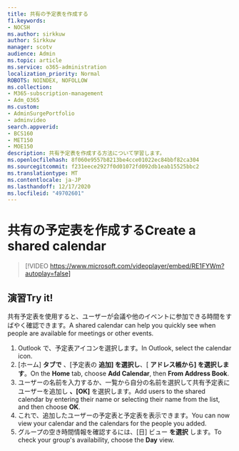 ```yaml
---
title: 共有の予定表を作成する
f1.keywords:
- NOCSH
ms.author: sirkkuw
author: Sirkkuw
manager: scotv
audience: Admin
ms.topic: article
ms.service: o365-administration
localization_priority: Normal
ROBOTS: NOINDEX, NOFOLLOW
ms.collection:
- M365-subscription-management
- Adm_O365
ms.custom:
- AdminSurgePortfolio
- adminvideo
search.appverid:
- BCS160
- MET150
- MOE150
description: 共有予定表を作成する方法について学習します。
ms.openlocfilehash: 8f060e9557b8213be4cce01022ec84bbf82ca304
ms.sourcegitcommit: f231eece2927f0d01072fd092db1eab15525bbc2
ms.translationtype: MT
ms.contentlocale: ja-JP
ms.lasthandoff: 12/17/2020
ms.locfileid: "49702601"
---
```

# <a name="create-a-shared-calendar"></a><span data-ttu-id="d4b02-103">共有の予定表を作成する</span><span class="sxs-lookup"><span data-stu-id="d4b02-103">Create a shared calendar</span></span>

> [!VIDEO https://www.microsoft.com/videoplayer/embed/RE1FYWm?autoplay=false]

## <a name="try-it"></a><span data-ttu-id="d4b02-104">演習</span><span class="sxs-lookup"><span data-stu-id="d4b02-104">Try it!</span></span>

<span data-ttu-id="d4b02-105">共有予定表を使用すると、ユーザーが会議や他のイベントに参加できる時間をすばやく確認できます。</span><span class="sxs-lookup"><span data-stu-id="d4b02-105">A shared calendar can help you quickly see when people are available for meetings or other events.</span></span>

1. <span data-ttu-id="d4b02-106">Outlook で、予定表アイコンを選択します。</span><span class="sxs-lookup"><span data-stu-id="d4b02-106">In Outlook, select the calendar icon.</span></span>
1. <span data-ttu-id="d4b02-107">[ホーム] **タブで** 、[予定表の **追加] を選択し**、[ **アドレス帳から] を選択します**。</span><span class="sxs-lookup"><span data-stu-id="d4b02-107">On the **Home** tab, choose **Add Calendar**, then **From Address Book**.</span></span>
1. <span data-ttu-id="d4b02-108">ユーザーの名前を入力するか、一覧から自分の名前を選択して共有予定表にユーザーを追加し **、[OK]** を選択します。</span><span class="sxs-lookup"><span data-stu-id="d4b02-108">Add users to the shared calendar by entering their name or selecting their name from the list, and then choose **OK**.</span></span>
1. <span data-ttu-id="d4b02-109">これで、追加したユーザーの予定表と予定表を表示できます。</span><span class="sxs-lookup"><span data-stu-id="d4b02-109">You can now view your calendar and the calendars for the people you added.</span></span>
1. <span data-ttu-id="d4b02-110">グループの空き時間情報を確認するには、[日] ビュー **を選択** します。</span><span class="sxs-lookup"><span data-stu-id="d4b02-110">To check your group's availability, choose the **Day** view.</span></span>